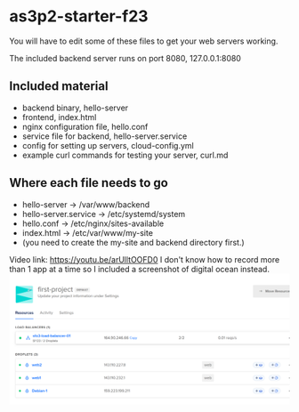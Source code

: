 # as3p2-starter-f23

You will have to edit some of these files to get your web servers working.

The included backend server runs on port 8080, 127.0.0.1:8080

## Included material

- backend binary, hello-server
- frontend, index.html
- nginx configuration file, hello.conf
- service file for backend, hello-server.service
- config for setting up servers, cloud-config.yml
- example curl commands for testing your server, curl.md


## Where each file needs to go
- hello-server -> /var/www/backend
- hello-server.service -> /etc/systemd/system
- hello.conf -> /etc/nginx/sites-available
- index.html -> /etc/var/www/my-site
- (you need to create the my-site and backend directory first.)

Video link: https://youtu.be/arUlltOOFD0
I don't know how to record more than 1 app at a time so I included a screenshot of digital ocean instead.
![Alt text](image.png)
